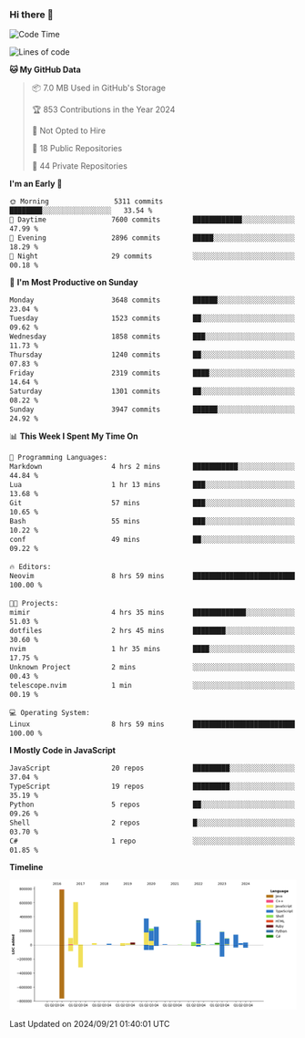 ### Hi there 👋

<!--
**Clumsy-Coder/Clumsy-Coder** is a ✨ _special_ ✨ repository because its `README.md` (this file) appears on your GitHub profile.

Here are some ideas to get you started:

- 🔭 I’m currently working on ...
- 🌱 I’m currently learning ...
- 👯 I’m looking to collaborate on ...
- 🤔 I’m looking for help with ...
- 💬 Ask me about ...
- 📫 How to reach me: ...
- 😄 Pronouns: ...
- ⚡ Fun fact: ...
-->

<!-- anmol098/waka-readme-stats -->
<!--START_SECTION:waka-->
![Code Time](http://img.shields.io/badge/Code%20Time-887%20hrs%2012%20mins-blue)

![Lines of code](https://img.shields.io/badge/From%20Hello%20World%20I%27ve%20Written-3.4%20million%20lines%20of%20code-blue)

**🐱 My GitHub Data** 

> 📦 7.0 MB Used in GitHub's Storage 
 > 
> 🏆 853 Contributions in the Year 2024
 > 
> 🚫 Not Opted to Hire
 > 
> 📜 18 Public Repositories 
 > 
> 🔑 44 Private Repositories 
 > 
**I'm an Early 🐤** 

```text
🌞 Morning                5311 commits        ████████░░░░░░░░░░░░░░░░░   33.54 % 
🌆 Daytime                7600 commits        ████████████░░░░░░░░░░░░░   47.99 % 
🌃 Evening                2896 commits        █████░░░░░░░░░░░░░░░░░░░░   18.29 % 
🌙 Night                  29 commits          ░░░░░░░░░░░░░░░░░░░░░░░░░   00.18 % 
```
📅 **I'm Most Productive on Sunday** 

```text
Monday                   3648 commits        ██████░░░░░░░░░░░░░░░░░░░   23.04 % 
Tuesday                  1523 commits        ██░░░░░░░░░░░░░░░░░░░░░░░   09.62 % 
Wednesday                1858 commits        ███░░░░░░░░░░░░░░░░░░░░░░   11.73 % 
Thursday                 1240 commits        ██░░░░░░░░░░░░░░░░░░░░░░░   07.83 % 
Friday                   2319 commits        ████░░░░░░░░░░░░░░░░░░░░░   14.64 % 
Saturday                 1301 commits        ██░░░░░░░░░░░░░░░░░░░░░░░   08.22 % 
Sunday                   3947 commits        ██████░░░░░░░░░░░░░░░░░░░   24.92 % 
```


📊 **This Week I Spent My Time On** 

```text
💬 Programming Languages: 
Markdown                 4 hrs 2 mins        ███████████░░░░░░░░░░░░░░   44.84 % 
Lua                      1 hr 13 mins        ███░░░░░░░░░░░░░░░░░░░░░░   13.68 % 
Git                      57 mins             ███░░░░░░░░░░░░░░░░░░░░░░   10.65 % 
Bash                     55 mins             ███░░░░░░░░░░░░░░░░░░░░░░   10.22 % 
conf                     49 mins             ██░░░░░░░░░░░░░░░░░░░░░░░   09.22 % 

🔥 Editors: 
Neovim                   8 hrs 59 mins       █████████████████████████   100.00 % 

🐱‍💻 Projects: 
mimir                    4 hrs 35 mins       █████████████░░░░░░░░░░░░   51.03 % 
dotfiles                 2 hrs 45 mins       ████████░░░░░░░░░░░░░░░░░   30.60 % 
nvim                     1 hr 35 mins        ████░░░░░░░░░░░░░░░░░░░░░   17.75 % 
Unknown Project          2 mins              ░░░░░░░░░░░░░░░░░░░░░░░░░   00.43 % 
telescope.nvim           1 min               ░░░░░░░░░░░░░░░░░░░░░░░░░   00.19 % 

💻 Operating System: 
Linux                    8 hrs 59 mins       █████████████████████████   100.00 % 
```

**I Mostly Code in JavaScript** 

```text
JavaScript               20 repos            █████████░░░░░░░░░░░░░░░░   37.04 % 
TypeScript               19 repos            █████████░░░░░░░░░░░░░░░░   35.19 % 
Python                   5 repos             ██░░░░░░░░░░░░░░░░░░░░░░░   09.26 % 
Shell                    2 repos             █░░░░░░░░░░░░░░░░░░░░░░░░   03.70 % 
C#                       1 repo              ░░░░░░░░░░░░░░░░░░░░░░░░░   01.85 % 
```



**Timeline**

![Lines of Code chart](https://raw.githubusercontent.com/Clumsy-Coder/Clumsy-Coder/main/assets/bar_graph.png)


 Last Updated on 2024/09/21 01:40:01 UTC
<!--END_SECTION:waka-->
